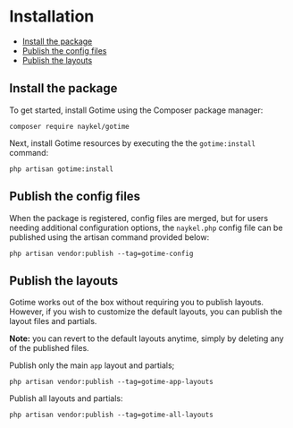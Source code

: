 # Installation

- [Install the package](#install-the-package)
- [Publish the config files](#publish-the-config-files)
- [Publish the layouts](#publish-the-layouts)

## Install the package

To get started, install Gotime using the Composer package manager:

    composer require naykel/gotime

Next, install Gotime resources by executing the the `gotime:install` command:

    php artisan gotime:install

## Publish the config files

When the package is registered, config files are merged, but for users needing additional
configuration options, the `naykel.php` config file can be published using the artisan command
provided below:

    php artisan vendor:publish --tag=gotime-config

## Publish the layouts

Gotime works out of the box without requiring you to publish layouts.  However, if you wish to
customize the default layouts, you can publish the layout files and partials. 

**Note:** you can revert to the default layouts anytime, simply by deleting any of the published files.

Publish only the main `app` layout and partials; 

    php artisan vendor:publish --tag=gotime-app-layouts

Publish all layouts and partials:

    php artisan vendor:publish --tag=gotime-all-layouts